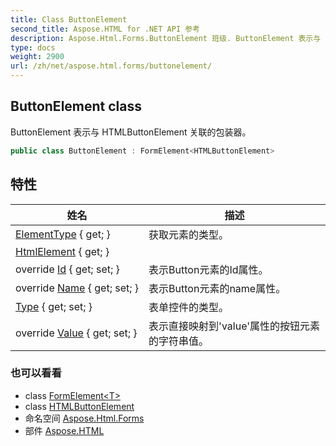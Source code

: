 ```yaml
---
title: Class ButtonElement
second_title: Aspose.HTML for .NET API 参考
description: Aspose.Html.Forms.ButtonElement 班级. ButtonElement 表示与 HTMLButtonElement 关联的包装器
type: docs
weight: 2900
url: /zh/net/aspose.html.forms/buttonelement/
---
```

## ButtonElement class

ButtonElement 表示与 HTMLButtonElement 关联的包装器。

```csharp
public class ButtonElement : FormElement<HTMLButtonElement>
```

## 特性

| 姓名 | 描述 |
| --- | --- |
| [ElementType](../../aspose.html.forms/formelement/elementtype/) { get; } | 获取元素的类型。 |
| [HtmlElement](../../aspose.html.forms/formelement-1/htmlelement/) { get; } |  |
| override [Id](../../aspose.html.forms/buttonelement/id/) { get; set; } | 表示Button元素的Id属性。 |
| override [Name](../../aspose.html.forms/buttonelement/name/) { get; set; } | 表示Button元素的name属性。 |
| [Type](../../aspose.html.forms/buttonelement/type/) { get; set; } | 表单控件的类型。 |
| override [Value](../../aspose.html.forms/buttonelement/value/) { get; set; } | 表示直接映射到'value'属性的按钮元素的字符串值。 |

### 也可以看看

* class [FormElement&lt;T&gt;](../formelement-1/)
* class [HTMLButtonElement](../../aspose.html/htmlbuttonelement/)
* 命名空间 [Aspose.Html.Forms](../../aspose.html.forms/)
* 部件 [Aspose.HTML](../../)


